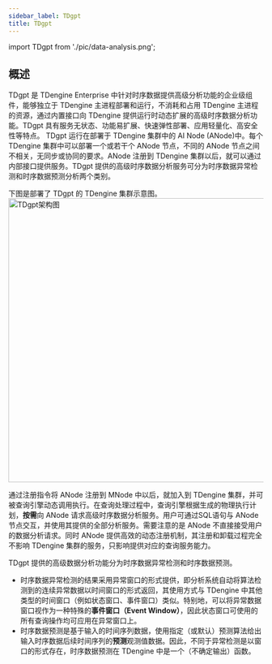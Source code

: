 ```yaml
---
sidebar_label: TDgpt
title: TDgpt
---
```


import TDgpt from './pic/data-analysis.png';

## 概述

TDgpt 是 TDengine Enterprise 中针对时序数据提供高级分析功能的企业级组件，能够独立于 TDengine 主进程部署和运行，不消耗和占用 TDengine 主进程的资源，通过内置接口向 TDengine 提供运行时动态扩展的高级时序数据分析功能。TDgpt 具有服务无状态、功能易扩展、快速弹性部署、应用轻量化、高安全性等特点。
TDgpt 运行在部署于 TDengine 集群中的 AI Node (ANode)中。每个 TDengine 集群中可以部署一个或若干个 ANode 节点，不同的 ANode 节点之间不相关，无同步或协同的要求。ANode 注册到 TDengine 集群以后，就可以通过内部接口提供服务。TDgpt 提供的高级时序数据分析服务可分为时序数据异常检测和时序数据预测分析两个类别。

下图是部署了 TDgpt 的 TDengine 集群示意图。
<img src={TDgpt} width="560" alt="TDgpt架构图" />

通过注册指令将 ANode 注册到 MNode 中以后，就加入到 TDengine 集群，并可被查询引擎动态调用执行。在查询处理过程中，查询引擎根据生成的物理执行计划，**按需**向 ANode 请求高级时序数据分析服务。用户可通过SQL语句与 ANode 节点交互，并使用其提供的全部分析服务。需要注意的是 ANode 不直接接受用户的数据分析请求。同时 ANode 提供高效的动态注册机制，其注册和卸载过程完全不影响 TDengine 集群的服务，只影响提供对应的查询服务能力。

TDgpt 提供的高级数据分析功能分为时序数据异常检测和时序数据预测。
- 时序数据异常检测的结果采用异常窗口的形式提供，即分析系统自动将算法检测到的连续异常数据以时间窗口的形式返回，其使用方式与 TDengine 中其他类型的时间窗口（例如状态窗口、事件窗口）类似。特别地，可以将异常数据窗口视作为一种特殊的**事件窗口（Event Window）**，因此状态窗口可使用的所有查询操作均可应用在异常窗口上。
- 时序数据预测是基于输入的时间序列数据，使用指定（或默认）预测算法给出输入时序数据后续时间序列的**预测**观测值数据。因此，不同于异常检测是以窗口的形式存在，时序数据预测在 TDengine 中是一个（不确定输出）函数。



